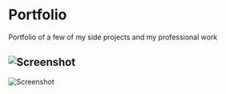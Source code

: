 # Portfolio
Portfolio of a few of my side projects and my professional work

![Screenshot](https://raw.githubusercontent.com/NathanielWroblewski/portfolio/master/screenshot1.png)
---
![Screenshot](https://raw.githubusercontent.com/NathanielWroblewski/portfolio/master/screenshot2.png)
